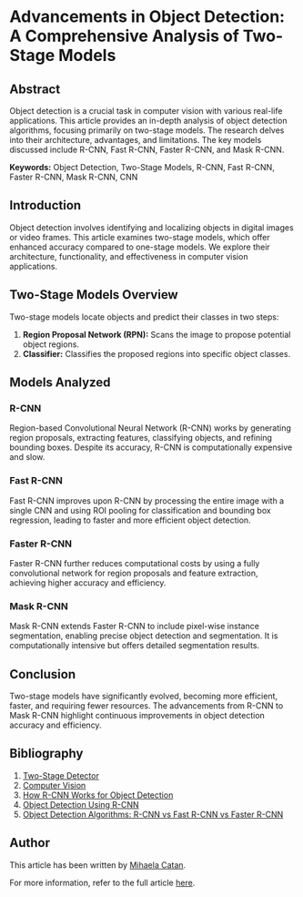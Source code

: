 # Advancements in Object Detection: A Comprehensive Analysis of Two-Stage Models

## Abstract
Object detection is a crucial task in computer vision with various real-life applications. This article provides an in-depth analysis of object detection algorithms, focusing primarily on two-stage models. The research delves into their architecture, advantages, and limitations. The key models discussed include R-CNN, Fast R-CNN, Faster R-CNN, and Mask R-CNN.

**Keywords:** Object Detection, Two-Stage Models, R-CNN, Fast R-CNN, Faster R-CNN, Mask R-CNN, CNN

## Introduction
Object detection involves identifying and localizing objects in digital images or video frames. This article examines two-stage models, which offer enhanced accuracy compared to one-stage models. We explore their architecture, functionality, and effectiveness in computer vision applications.

## Two-Stage Models Overview
Two-stage models locate objects and predict their classes in two steps:
1. **Region Proposal Network (RPN):** Scans the image to propose potential object regions.
2. **Classifier:** Classifies the proposed regions into specific object classes.

## Models Analyzed
### R-CNN
Region-based Convolutional Neural Network (R-CNN) works by generating region proposals, extracting features, classifying objects, and refining bounding boxes. Despite its accuracy, R-CNN is computationally expensive and slow.

### Fast R-CNN
Fast R-CNN improves upon R-CNN by processing the entire image with a single CNN and using ROI pooling for classification and bounding box regression, leading to faster and more efficient object detection.

### Faster R-CNN
Faster R-CNN further reduces computational costs by using a fully convolutional network for region proposals and feature extraction, achieving higher accuracy and efficiency.

### Mask R-CNN
Mask R-CNN extends Faster R-CNN to include pixel-wise instance segmentation, enabling precise object detection and segmentation. It is computationally intensive but offers detailed segmentation results.

## Conclusion
Two-stage models have significantly evolved, becoming more efficient, faster, and requiring fewer resources. The advancements from R-CNN to Mask R-CNN highlight continuous improvements in object detection accuracy and efficiency.

## Bibliography
1. [Two-Stage Detector](https://www.tasq.ai/glossary/two-stage-detector/)
2. [Computer Vision](https://www.machinelearningatscale.com/p/computer-vision)
3. [How R-CNN Works for Object Detection](https://www.geeksforgeeks.org/how-does-r-cnn-work-for-object-detection/)
4. [Object Detection Using R-CNN](https://www.shiksha.com/online-courses/articles/object-detection-using-rcnn/)
5. [Object Detection Algorithms: R-CNN vs Fast R-CNN vs Faster R-CNN](https://medium.com/analytics-vidhya/object-detection-algorithms-r-cnn-vs-fast-r-cnn-vs-faster-r-cnn-3a7bbaad2c4a)

## Author
This article has been written by [Mihaela Catan](https://medium.com/@mihaelacatan).

For more information, refer to the full article [here](https://medium.com/softplus-publication/advancements-in-object-detection-a-comprehensive-analysis-of-two-stage-models-7a3d6ec2bddb).
